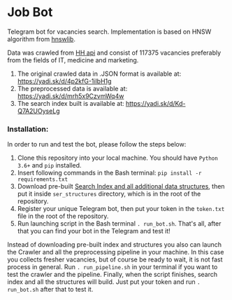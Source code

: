 # Job Bot
Telegram bot for vacancies search. Implementation is based on HNSW algorithm 
from [hnswlib](https://github.com/nmslib/hnswlib).

Data was crawled from [HH api](https://github.com/hhru/api) and consist of 
117375 vacancies preferably from the fields of IT, medicine and marketing. 

1) The original crawled data in .JSON format is available at:   https://yadi.sk/d/4p2kfG-1ilbH1g 
2) The preprocessed data is available at:                       https://yadi.sk/d/mrh5x9CzvmWq4w
3) The search index built is available at:                      https://yadi.sk/d/Kd-Q7A2UOyseLg

### Installation:
In order to run and test the bot, please follow the steps below:
1) Clone this repository into your local machine. You should have ```Python 3.6+``` and ```pip``` installed.
2) Insert following commands in the Bash terminal: ```pip install -r requirements.txt```
3) Download pre-built [Search Index and all additional data structures](https://yadi.sk/d/Kd-Q7A2UOyseLg), 
then put it inside `ser_structures` directory, which is in the root of the 
repository.
4) Register your unique Telegram bot, then put your token in the `token.txt` file
 in the root of the repository.
5) Run launching script in the Bash terminal ``. run_bot.sh``.
That's all, after that you can find your bot in the Telegram and test it!

Instead of downloading pre-built index and structures you also can launch the 
Crawler and all the preprocessing pipeline in your machine. In this case you collects fresher vacancies, 
but of course be ready to wait, it is not fast process in general. Run  ``. run_pipeline.sh`` in your
terminal if you want to test the crawler and the pipeline. Finally, when the script finishes, 
search index and all the structures will build. Just put your token and run ``. run_bot.sh`` 
after that to test it.    

